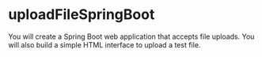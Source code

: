 # uploadFileSpringBoot
You will create a Spring Boot web application that accepts file uploads. You will also build a simple HTML interface to upload a test file.
